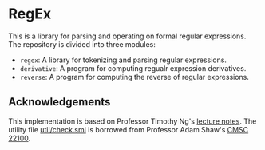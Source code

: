 # RegEx
This is a library for parsing and operating on formal regular expressions. The repository is divided into three modules:

- `regex`: A library for tokenizing and parsing regular expressions.
- `derivative`: A program for computing regualr expression derivatives.
- `reverse`: A program for computing the reverse of regular expressions.

## Acknowledgements
This implementation is based on Professor Timothy Ng's [lecture notes](http://people.cs.uchicago.edu/~timng/280/w20/). The utility file [util/check.sml](https://github.com/hazimavdal/regex/blob/master/util/check.sml) is borrowed from  Professor Adam Shaw's [CMSC 22100](http://people.cs.uchicago.edu/~adamshaw/cmsc22100-2018/index.html
).

